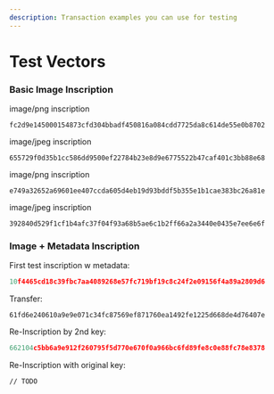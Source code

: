 ```yaml
---
description: Transaction examples you can use for testing
---
```


# Test Vectors

### Basic Image Inscription

image/png inscription

```
fc2d9e145000154873cfd304bbadf450816a084cdd7725da8c614de55e0b8702
```

image/jpeg inscription

```
655729f0d35b1cc586dd9500ef22784b23e8d9e6775522b47caf401c3bb88e68
```

image/png inscription

```
e749a32652a69601ee407ccda605d4eb19d93bddf5b355e1b1cae383bc26a81e
```

image/jpeg inscription

```
392840d529f1cf1b4afc37f04f93a68b5ae6c1b2ff66a2a3440e0435e7ee6e6f
```

### Image + Metadata Inscription

First test inscription w metadata:

```typescript
10f4465cd18c39fbc7aa4089268e57fc719bf19c8c24f2e09156f4a89a2809d6
```

Transfer:

```
61fd6e240610a9e9e071c34fc87569ef871760ea1492fe1225d668de4d76407e
```

Re-Inscription by 2nd key:

```typescript
662104c5bb6a9e912f260795f5d770e670f0a966bc6fd89fe8c0e88fc78e8378
```

Re-Inscription with original key:

```
// TODO
```


